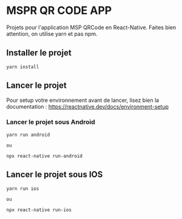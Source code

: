 # MSPR QR CODE APP

Projets pour l'application MSP QRCode en React-Native. 
Faites bien attention, on utilise yarn et pas npm. 

## Installer le projet 

```
yarn install
```

## Lancer le projet

Pour setup votre environnement avant de lancer, lisez bien la documentation : 
https://reactnative.dev/docs/environment-setup


### Lancer le projet sous Android 

```
yarn run android

ou

npx react-native run-android

```

## Lancer le projet sous IOS

```
yarn run ios

ou

npx react-native run-ios
```
